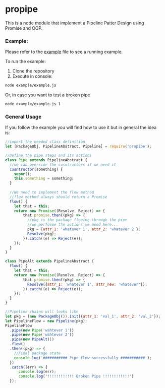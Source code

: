 # propipe

This is a node module that implement a Pipeline Patter Design using Promise and OOP.

### Example:
Please refer to the [example](example/example.js) file to see a running example.

To run the example:
1. Clone the repository
2. Execute in console:
```BASH
node example/example.js
```
Or, in case you want to test a broken pipe
```BASH
node example/example.js 1
```

### General Usage
If you follow the example you will find how to use it but in general the idea is:
```JAVASCRIPT
//import the needed class definition
let [PackageObj, PipelineAbstract, Pipeline] = require('propipe');

//Define the pipe steps and its actions
class Pipe extends PipelineAbstract {
  //we can override the cosntructors if we need it
  cosntructor(something) {
    super();
    this.something = something;
  }
  
  //We need to implement the flow method
  //flow method always should return a Promise
  flow() {
    let that = this;
    return new Promise((Resolve, Reject) => {
        that.promise.then((pkg) => {
          //pkg is the package flowing through the pipe
          //we performe the actions we need here...
          pkg = {attr_1: 'whatever 1', attr_2: 'whatever 2'};
          Resolve(pkg);
        }).catch((e) => Reject(e));
    });
  }
}

class PipeAlt extends PipelineAbstract {
  flow() {
    let that = this;
    return new Promise((Resolve, Reject) => {
        that.promise.then((pkg) => {
          Resolve({attr_1: 'whatever 1', attr_new: 'whatever'});
        }).catch((e) => Reject(e));
    });
  }
}

//Pipeline chains will looks like
let pkg = (new PackageObj()).init({attr_1: 'val_1', attr_2: 'val_2'});
let PipelineFlow = new Pipeline(pkg);
PipelineFlow
  .pipe(new Pipe('wahtever 1'))
  .pipe(new Pipe('wahtever 2'))
  .pipe(new PipeAlt())
  .flow()
  .then((pkg) => {
    //Final package state
    console.log('########### Pipe flow successfully ###########');
  })
  .catch((err) => {
      console.log(err);
      console.log('!!!!!!!!!!!! Broken Pipe !!!!!!!!!!!!')
  });
```
